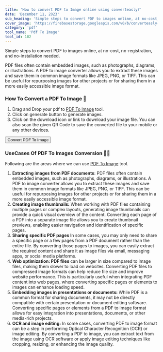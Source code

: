 ```yaml
---
title: 'How to convert PDF to Image online using converteasly?'
date: 'December 11, 2023'
sub_heading: 'Simple steps to convert PDF to images online, at no-cost, no-registration, and no-installation needed.'
cover_image: 'https://firebasestorage.googleapis.com/v0/b/converteasly-a81f8.appspot.com/o/images%2Fconvert-pdf-to-img.jpg?alt=media&token=af4ed395-9754-477b-bce3-da9887aeafcf'
category: 'pdf'
tool_name: 'Pdf To Image'
tool_id: 102
---
```


Simple steps to convert PDF to images online, at no-cost, no-registration, and no-installation needed.

PDF files often contain embedded images, such as photographs, diagrams, or illustrations. A PDF to image converter allows you to extract these images and save them in common image formats like JPEG, PNG, or TIFF. This can be useful for repurposing images for other projects or for sharing them in a more easily accessible image format.

### How To Convert a PDF To Image 🌄

1. Drag and Drop your pdf to [PDF To Image](https://www.converteasly.com/uploads/pdf-to-images/102) tool.
2. Click on generate button to generate images.
3. Click on the download icon or link to download your image file. 
You can also scan the given QR Code to save the converted file to your mobile or any other devices.

<button url='https://www.converteasly.com/uploads/pdf-to-images/102'>Convert PDF To Image</button>

### UseCases Of PDF To Images Conversion 🙇‍♀️

Following are the areas where we can use [PDF To Image](https://www.converteasly.com/uploads/pdf-to-images/102) tool.

1. **Extracting images from PDF documents:** PDF files often contain embedded images, such as photographs, diagrams, or illustrations. A PDF to image converter allows you to extract these images and save them in common image formats like JPEG, PNG, or TIFF. This can be useful for repurposing images for other projects or for sharing them in a more easily accessible image format.
2. **Creating image thumbnails:** When working with PDF files containing multiple pages or complex layouts, generating image thumbnails can provide a quick visual overview of the content. Converting each page of a PDF into a separate image file allows you to create thumbnail previews, enabling easier navigation and identification of specific pages.
3. **Sharing specific PDF pages** In some cases, you may only need to share a specific page or a few pages from a PDF document rather than the entire file. By converting those pages to images, you can easily extract the required content and share it as image files via email, messaging apps, or social media platforms.
4. **Web optimization: PDF files** can be larger in size compared to image files, making them slower to load on websites. Converting PDF files to compressed image formats can help reduce file size and improve website performance. This is particularly useful when integrating PDF content into web pages, where converting specific pages or elements to images can enhance loading speed.
5. **Embedding images in presentations or documents:** While PDF is a common format for sharing documents, it may not be directly compatible with certain presentation or document editing software. Converting specific pages or elements from a PDF to image format allows for easy integration into presentations, documents, or other media-rich projects.
6. **OCR and image editing:** In some cases, converting PDF to image format can be a step in performing Optical Character Recognition (OCR) or image editing. By converting a PDF to image, you can extract text from the image using OCR software or apply image editing techniques like cropping, resizing, or enhancing the image quality.

